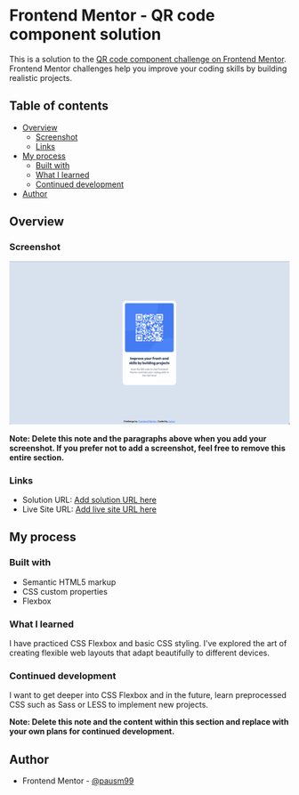 # Frontend Mentor - QR code component solution

This is a solution to the [QR code component challenge on Frontend Mentor](https://www.frontendmentor.io/challenges/qr-code-component-iux_sIO_H). Frontend Mentor challenges help you improve your coding skills by building realistic projects. 

## Table of contents

- [Overview](#overview)
  - [Screenshot](#screenshot)
  - [Links](#links)
- [My process](#my-process)
  - [Built with](#built-with)
  - [What I learned](#what-i-learned)
  - [Continued development](#continued-development)
- [Author](#author)

## Overview

### Screenshot

![](images/Solution_Screenshot.png)

**Note: Delete this note and the paragraphs above when you add your screenshot. If you prefer not to add a screenshot, feel free to remove this entire section.**

### Links

- Solution URL: [Add solution URL here](https://your-solution-url.com)
- Live Site URL: [Add live site URL here](https://your-live-site-url.com)

## My process

### Built with

- Semantic HTML5 markup
- CSS custom properties
- Flexbox

### What I learned

I have practiced CSS Flexbox and basic CSS styling. I've explored the art of creating flexible web layouts that adapt beautifully to different devices. 

### Continued development

I want to get deeper into CSS Flexbox and in the future, learn preprocessed CSS such as Sass or LESS to implement new projects.

**Note: Delete this note and the content within this section and replace with your own plans for continued development.**

## Author

- Frontend Mentor - [@pausm99](https://www.frontendmentor.io/profile/pausm99)


